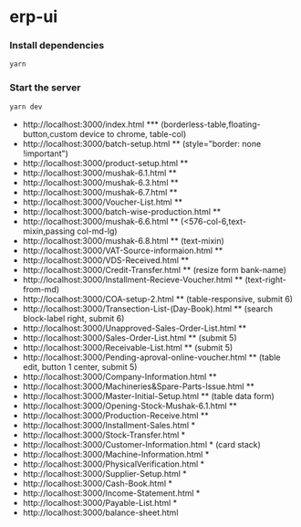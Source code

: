 # erp-ui

### Install dependencies

```bash
yarn
```

### Start the server

```bash
yarn dev
```

- http://localhost:3000/index.html *** (borderless-table,floating-button,custom device to chrome, table-col)
- http://localhost:3000/batch-setup.html ** (style="border: none !important")
- http://localhost:3000/product-setup.html **
- http://localhost:3000/mushak-6.1.html **
- http://localhost:3000/mushak-6.3.html **
- http://localhost:3000/mushak-6.7.html **
- http://localhost:3000/Voucher-List.html **
- http://localhost:3000/batch-wise-production.html **
- http://localhost:3000/mushak-6.6.html ** (<576-col-6,text-mixin,passing col-md-lg)
- http://localhost:3000/mushak-6.8.html ** (text-mixin)
- http://localhost:3000/VAT-Source-informaion.html **
- http://localhost:3000/VDS-Received.html **
- http://localhost:3000/Credit-Transfer.html ** (resize form bank-name)
- http://localhost:3000/Installment-Recieve-Voucher.html ** (text-right-from-md)
- http://localhost:3000/COA-setup-2.html **  (table-responsive, submit 6)
- http://localhost:3000/Transection-List-(Day-Book).html ** (search block-label right, submit 6)
- http://localhost:3000/Unapproved-Sales-Order-List.html **
- http://localhost:3000/Sales-Order-List.html ** (submit 5)
- http://localhost:3000/Receivable-List.html ** (submit 5)
- http://localhost:3000/Pending-aproval-online-voucher.html ** (table edit, button 1 center, submit 5)
- http://localhost:3000/Company-Information.html **
- http://localhost:3000/Machineries&Spare-Parts-Issue.html **
- http://localhost:3000/Master-Initial-Setup.html ** (table data form)
- http://localhost:3000/Opening-Stock-Mushak-6.1.html **
- http://localhost:3000/Production-Receive.html **
- http://localhost:3000/Installment-Sales.html *
- http://localhost:3000/Stock-Transfer.html *
- http://localhost:3000/Customer-Information.html * (card stack)
- http://localhost:3000/Machine-Information.html *
- http://localhost:3000/PhysicalVerification.html *
- http://localhost:3000/Supplier-Setup.html *
- http://localhost:3000/Cash-Book.html *
- http://localhost:3000/Income-Statement.html *
- http://localhost:3000/Payable-List.html *
- http://localhost:3000/balance-sheet.html
